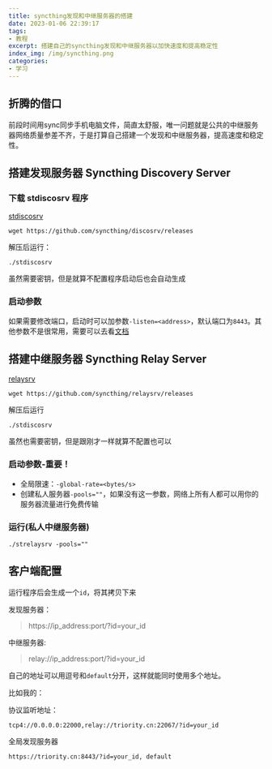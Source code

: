 ```yaml
---
title: syncthing发现和中继服务器的搭建
date: 2023-01-06 22:39:17
tags:
- 教程
excerpt: 搭建自己的syncthing发现和中继服务器以加快速度和提高稳定性
index_img: /img/syncthing.png
categories: 
- 学习
---
```

## 折腾的借口
前段时间用sync同步手机电脑文件，简直太舒服，唯一问题就是公共的中继服务器网络质量参差不齐，于是打算自己搭建一个发现和中继服务器，提高速度和稳定性。

## 搭建发现服务器 Syncthing Discovery Server
### 下载 stdiscosrv 程序

[stdiscosrv](https://github.com/syncthing/discosrv/releases)

```
wget https://github.com/syncthing/discosrv/releases
```

解压后运行：

```
./stdiscosrv
```

虽然需要密钥，但是就算不配置程序启动后也会自动生成

### 启动参数
如果需要修改端口，启动时可以加参数`-listen=<address>`，默认端口为`8443`。其他参数不是很常用，需要可以去看[文档](https://docs.syncthing.net/users/stdiscosrv.html#syncthing-discovery-server)

## 搭建中继服务器 Syncthing Relay Server
[relaysrv](https://github.com/syncthing/relaysrv/releases)

```
wget https://github.com/syncthing/relaysrv/releases
```

解压后运行

```
./stdiscosrv
```

虽然也需要密钥，但是跟刚才一样就算不配置也可以
### 启动参数-重要！

+ 全局限速：`-global-rate=<bytes/s>`
+ 创建私人服务器`-pools=""`，如果没有这一参数，网络上所有人都可以用你的服务器流量进行免费传输

### 运行(私人中继服务器)
```
./strelaysrv -pools=""
```

## 客户端配置
运行程序后会生成一个`id`，将其拷贝下来

发现服务器：
> https://ip_address:port/?id=your_id

中继服务器:
> relay://ip_address:port/?id=your_id

自己的地址可以用逗号和`default`分开，这样就能同时使用多个地址。

比如我的：

协议监听地址：
```
tcp4://0.0.0.0:22000,relay://triority.cn:22067/?id=your_id
```

全局发现服务器
```
https://triority.cn:8443/?id=your_id, default
```

